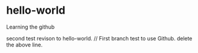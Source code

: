 # hello-world
Learning the github

second test revison to hello-world.
// First branch test to use Github.
delete the above line.
